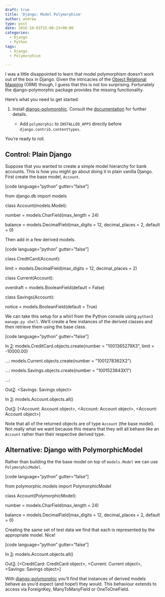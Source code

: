 ```yaml
---
draft: true
title: 'Django: Model Polymorphism'
author: andrew
type: post
date: 2016-10-03T15:00:23+00:00
categories:
  - Django
  - Python
tags:
  - Django
  - Polymorphism

---
```

I was a little disappointed to learn that model polymorphism doesn&#8217;t work out of the box in Django. Given the intricacies of the [Object Relational Mapping][1] (ORM) though, I guess that this is not too surprising. Fortunately the django-polymorphic package provides the missing functionality.

Here&#8217;s what you need to get started:

  1. Install [django-polymorphic][2]. Consult the [documentation][3] for further details. 
      * Add `polymorphic` to `INSTALLED_APPS` directly before `django.contrib.contenttypes`. </ol> 
        You&#8217;re ready to roll.
        
        ## Control: Plain Django
        
        Suppose that you wanted to create a simple model hierarchy for bank accounts. This is how you might go about doing it in plain vanilla Django. First create the base model, `Account`.
        
        [code language=&#8221;python&#8221; gutter=&#8221;false&#8221;]
  
        from django.db import models
        
        class Account(models.Model):
    
        number = models.CharField(max_length = 24)
    
        balance = models.DecimalField(max\_digits = 12, decimal\_places = 2, default = 0)
  

  
        Then add in a few derived models.
  
        [code language=&#8221;python&#8221; gutter=&#8221;false&#8221;]
  
        class CreditCard(Account):
    
        limit = models.DecimalField(max\_digits = 12, decimal\_places = 2)
        
        class Current(Account):
    
        overdraft = models.BooleanField(default = False)
        
        class Savings(Account):
    
        notice = models.BooleanField(default = True)
  

  
        We can take this setup for a whirl from the Python console using `python3 manage.py shell`. We&#8217;ll create a few instances of the derived classes and then retrieve them using the base class.
  
        [code language=&#8221;python&#8221; gutter=&#8221;false&#8221;]
  
        In [2]: models.CreditCard.objects.create(number = "1001365279X3", limit = -10000.00)
     
        &#8230;: models.Current.objects.create(number = "1001278362X2")
     
        &#8230;: models.Savings.objects.create(number = "1001523843X1")
     
        &#8230;:
  
        Out[2]: <Savings: Savings object>
        
        In [3]: models.Account.objects.all()
  
        Out[3]: [<Account: Account object>, <Account: Account object>, <Account: Account object>]
  

  
        Note that all of the returned objects are of type `Account` (the base model). Not really what we want because this means that they will all behave like an `Account` rather than their respective derived type.
        
        ## Alternative: Django with PolymorphicModel
        
        Rather than building the the base model on top of `models.Model` we can use `PolymorphicModel`.
        
        [code language=&#8221;python&#8221; gutter=&#8221;false&#8221;]
  
        from polymorphic.models import PolymorphicModel
        
        class Account(PolymorphicModel):
    
        number = models.CharField(max_length = 24)
    
        balance = models.DecimalField(max\_digits = 12, decimal\_places = 2, default = 0)
  

  
        Creating the same set of test data we find that each is represented by the appropriate model. Nice!
  
        [code language=&#8221;python&#8221; gutter=&#8221;false&#8221;]
  
        In [3]: models.Account.objects.all()
  
        Out[3]: [<CreditCard: CreditCard object>, <Current: Current object>, <Savings: Savings object>]
  

        
        With [django-polymorphic][2] you&#8217;ll find that instances of derived models behave as you&#8217;d expect (and hope!) they would. This behaviour extends to access via ForeignKey, ManyToManyField or OneToOneField.

 [1]: https://en.wikipedia.org/wiki/Object-relational_mapping
 [2]: https://github.com/django-polymorphic/django-polymorphic
 [3]: https://django-polymorphic.readthedocs.io/en/stable/
